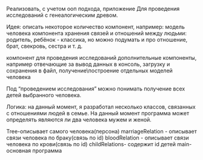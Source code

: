 Реализовать, с учетом ооп подхода, приложение Для проведения исследований с генеалогическим древом.

 Идея: описать некоторое количество компонент, например: модель человека компонента хранения связей и отношений между людьми: родитель, ребёнок - классика, но можно подумать и про отношение, брат, свекровь, сестра и т. д.
 
  компонент для проведения исследований дополнительные компоненты, например отвечающие за вывод данных в консоль, загрузку и сохранения в файл, получение\построение отдельных моделей человека 
  
  Под “проведением исследования” можно понимать получение всех детей выбранного человека. 


Логика:
на данный момент, я разработал несколько классов, связанных с отношениями людей в семье.
На данный момент программа может определять являются ли два человека мужем и женой.

Tree-описывает самого человека(персона)
marriageRelation - описывает связи человека по браку(связь по id)
bloodRelation - описывает связи человека по крови(связь по id)
childRelations- содержит id детей
main- основная программа

